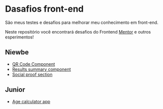 # Dasafios front-end
São meus testes e desafios para melhorar meu conhecimento em front-end.

Neste repositório você encontrará desafios do Frontend [Mentor](https://www.frontendmentor.io/) e outros esperimentos!

## Niewbe
- [QR Code Component](/niewbe/01)
- [Results summary component](/niewbe/02)
- [Social proof section](/niewbe/03)

## Junior

- [Age calculator app](/junior/01)